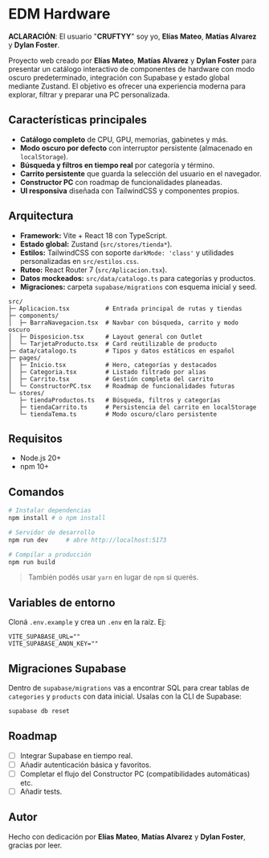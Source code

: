﻿# EDM Hardware 

**ACLARACIÓN**: El usuario "**CRUFTYY**" soy yo, **Elías Mateo**, **Matías Alvarez** y **Dylan Foster**.

Proyecto web creado por **Elías Mateo**, **Matías Alvarez** y **Dylan Foster** para presentar un catálogo interactivo de componentes de hardware con modo oscuro predeterminado, integración con Supabase y estado global mediante Zustand. El objetivo es ofrecer una experiencia moderna para explorar, filtrar y preparar una PC personalizada.

## Características principales
- **Catálogo completo** de CPU, GPU, memorias, gabinetes y más.
- **Modo oscuro por defecto** con interruptor persistente (almacenado en `localStorage`).
- **Búsqueda y filtros en tiempo real** por categoría y término.
- **Carrito persistente** que guarda la selección del usuario en el navegador.
- **Constructor PC** con roadmap de funcionalidades planeadas.
- **UI responsiva** diseñada con TailwindCSS y componentes propios.

## Arquitectura
- **Framework:** Vite + React 18 con TypeScript.
- **Estado global:** Zustand (`src/stores/tienda*`).
- **Estilos:** TailwindCSS con soporte `darkMode: 'class'` y utilidades personalizadas en `src/estilos.css`.
- **Ruteo:** React Router 7 (`src/Aplicacion.tsx`).
- **Datos mockeados:** `src/data/catalogo.ts` para categorías y productos.
- **Migraciones:** carpeta `supabase/migrations` con esquema inicial y seed.

```
src/
├─ Aplicacion.tsx          # Entrada principal de rutas y tiendas
├─ components/
│  ├─ BarraNavegacion.tsx  # Navbar con búsqueda, carrito y modo oscuro
│  ├─ Disposicion.tsx      # Layout general con Outlet
│  └─ TarjetaProducto.tsx  # Card reutilizable de producto
├─ data/catalogo.ts        # Tipos y datos estáticos en español
├─ pages/
│  ├─ Inicio.tsx           # Hero, categorías y destacados
│  ├─ Categoria.tsx        # Listado filtrado por alias
│  ├─ Carrito.tsx          # Gestión completa del carrito
│  └─ ConstructorPC.tsx    # Roadmap de funcionalidades futuras
└─ stores/
   ├─ tiendaProductos.ts   # Búsqueda, filtros y categorías
   ├─ tiendaCarrito.ts     # Persistencia del carrito en localStorage
   └─ tiendaTema.ts        # Modo oscuro/claro persistente
```

## Requisitos
- Node.js 20+
- npm 10+

## Comandos
```bash
# Instalar dependencias
npm install # o npm install

# Servidor de desarrollo
npm run dev     # abre http://localhost:5173

# Compilar a producción
npm run build

```
> También podés usar `yarn` en lugar de `npm` si querés.

##  Variables de entorno
Cloná `.env.example` y crea un `.env` en la raíz. Ej:
```
VITE_SUPABASE_URL=""
VITE_SUPABASE_ANON_KEY=""
```

## Migraciones Supabase
Dentro de `supabase/migrations` vas a encontrar SQL para crear tablas de `categories` y `products` con data inicial. Usalas con la CLI de Supabase:
```bash
supabase db reset
```


## Roadmap
- [ ] Integrar Supabase en tiempo real.
- [ ] Añadir autenticación básica y favoritos.
- [ ] Completar el flujo del Constructor PC (compatibilidades automáticas) etc.
- [ ] Añadir tests.

## Autor
Hecho con dedicación por **Elías Mateo**, **Matías Alvarez** y **Dylan Foster**, gracias por leer.
